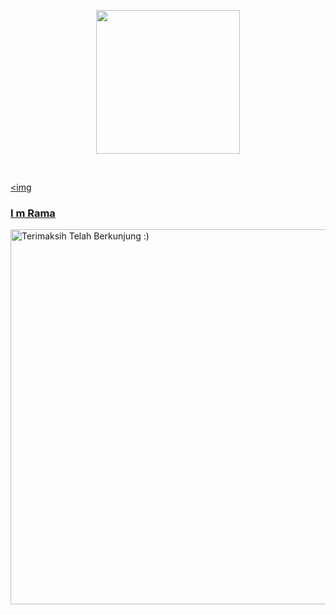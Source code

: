 <p align="center">

<img src="https://raw.githubusercontent.com/A187ID/AR15BOT/main/aris/A187.jpg" width="230" height="230"/>

</p><br>




<a href="#"><img 

</p>

</details>

### I m Rama

<img src="https://github.com/TheDudeThatCode/TheDudeThatCode/blob/master/Assets/Mario_Gameplay.gif" alt="Terimaksih Telah Berkunjung :)" width="600" />

